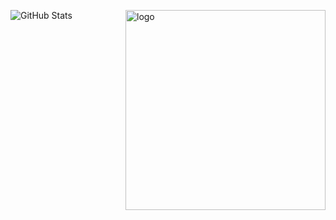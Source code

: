 ![GitHub Stats](https://github-readme-stats.vercel.app/api?username=AtulkrishnanMU&show_icons=true&theme=radical)
<img align="right" width="320" alt="logo" src="https://i.gifer.com/rkb.gif">
